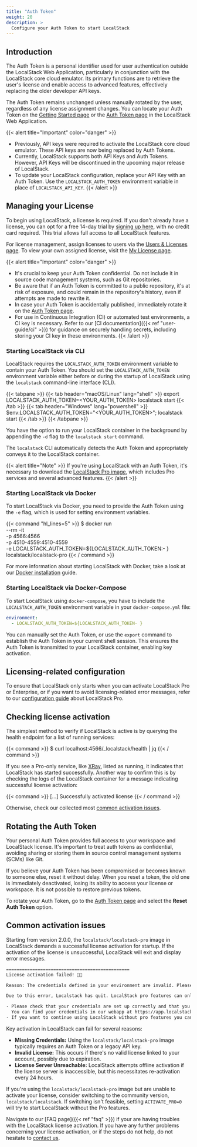 ```yaml
---
title: "Auth Token"
weight: 20
description: >
  Configure your Auth Token to start LocalStack
---
```


## Introduction

The Auth Token is a personal identifier used for user authentication outside the LocalStack Web Application, particularly in conjunction with the LocalStack core cloud emulator. Its primary functions are to retrieve the user's license and enable access to advanced features, effectively replacing the older developer API keys.

The Auth Token remains unchanged unless manually rotated by the user, regardless of any license assignment changes. You can locate your Auth Token on the [Getting Started page](https://app.localstack.cloud/getting-started) or the [Auth Token page](https://app.localstack.cloud/workspace/auth-token) in the LocalStack Web Application.

{{< alert title="Important" color="danger" >}}
-   Previously, API keys were required to activate the LocalStack core cloud emulator. These API keys are now being replaced by Auth Tokens.
-   Currently, LocalStack supports both API Keys and Auth Tokens. However, API Keys will be discontinued in the upcoming major release of LocalStack.
-   To update your LocalStack configuration, replace your API Key with an Auth Token. Use the `LOCALSTACK_AUTH_TOKEN` environment variable in place of `LOCALSTACK_API_KEY`.
{{< /alert >}}

## Managing your License

To begin using LocalStack, a license is required. If you don't already have a license, you can opt for a free 14-day trial by [signing up here](https://localstack.cloud/pricing/), with no credit card required. This trial allows full access to all LocalStack features.

For license management, assign licenses to users via the [Users & Licenses page](https://app.localstack.cloud/workspace/members). To view your own assigned license, visit the [My License page](https://app.localstack.cloud/workspace/my-license).

{{< alert title="Important" color="danger" >}}
-   It's crucial to keep your Auth Token confidential. Do not include it in source code management systems, such as Git repositories.
-   Be aware that if an Auth Token is committed to a public repository, it's at risk of exposure, and could remain in the repository's history, even if attempts are made to rewrite it.
-   In case your Auth Token is accidentally published, immediately rotate it on the [Auth Token page](https://app.localstack.cloud/workspace/auth-token).
-   For use in Continuous Integration (CI) or automated test environments, a CI key is necessary. Refer to our [CI documentation]({{< ref "user-guide/ci" >}}) for guidance on securely handling secrets, including storing your CI key in these environments.
{{< /alert >}}

### Starting LocalStack via CLI

LocalStack requires the `LOCALSTACK_AUTH_TOKEN` environment variable to contain your Auth Token. You should set the `LOCALSTACK_AUTH_TOKEN` environment variable either before or during the startup of LocalStack using the `localstack` command-line interface (CLI).

{{< tabpane >}}
{{< tab header="macOS/Linux" lang="shell" >}}
export LOCALSTACK_AUTH_TOKEN=<YOUR_AUTH_TOKEN>
localstack start
{{< /tab >}}
{{< tab header="Windows" lang="powershell" >}}
$env:LOCALSTACK_AUTH_TOKEN="<YOUR_AUTH_TOKEN>"; localstack start
{{< /tab >}}
{{< /tabpane >}}

You have the option to run your LocalStack container in the background by appending the `-d` flag to the `localstack start` command.

The `localstack` CLI automatically detects the Auth Token and appropriately conveys it to the LocalStack container.

{{< alert title="Note" >}}
If you're using LocalStack with an Auth Token, it's necessary to download the [LocalStack Pro image](https://docs.localstack.cloud/references/docker-images/#localstack-pro-image), which includes Pro services and several advanced features.
{{< /alert >}}

### Starting LocalStack via Docker

To start LocalStack via Docker, you need to provide the Auth Token using the `-e` flag, which is used for setting environment variables.

{{< command "hl_lines=5" >}}
$ docker run \
  --rm -it \
  -p 4566:4566 \
  -p 4510-4559:4510-4559 \
  -e LOCALSTACK_AUTH_TOKEN=${LOCALSTACK_AUTH_TOKEN:- } \
  localstack/localstack-pro
{{< / command >}}

For more information about starting LocalStack with Docker, take a look at our [Docker installation](https://docs.localstack.cloud/getting-started/installation/#docker) guide.

### Starting LocalStack via Docker-Compose

To start LocalStack using `docker-compose`, you have to include the `LOCALSTACK_AUTH_TOKEN` environment variable in your `docker-compose.yml` file:

```yaml
environment:
  - LOCALSTACK_AUTH_TOKEN=${LOCALSTACK_AUTH_TOKEN- }
```

You can manually set the Auth Token, or use the `export` command to establish the Auth Token in your current shell session. This ensures the Auth Token is transmitted to your LocalStack container, enabling key activation.

## Licensing-related configuration

To ensure that LocalStack only starts when you can activate LocalStack Pro or Enterprise, or if you want to avoid licensing-related error messages, refer to our [configuration guide](https://docs.localstack.cloud/references/configuration/#localstack-pro) about LocalStack Pro.

## Checking license activation

The simplest method to verify if LocalStack is active is by querying the health endpoint for a list of running services:

{{< command >}}
$ curl localhost:4566/_localstack/health | jq
{{< / command >}}

If you see a Pro-only service, like [XRay](https://docs.localstack.cloud/user-guide/aws/xray), listed as running, it indicates that LocalStack has started successfully. Another way to confirm this is by checking the logs of the LocalStack container for a message indicating successful license activation:

{{< command >}}
[...] Successfully activated license
{{< / command >}}

Otherwise, check our collected most [common activation issues](#common-activation-issues).

## Rotating the Auth Token

Your personal Auth Token provides full access to your workspace and LocalStack license. It's important to treat auth tokens as confidential, avoiding sharing or storing them in source control management systems (SCMs) like Git.

If you believe your Auth Token has been compromised or becomes known to someone else, reset it without delay. When you reset a token, the old one is immediately deactivated, losing its ability to access your license or workspace. It is not possible to restore previous tokens.

To rotate your Auth Token, go to the [Auth Token page](https://app.localstack.cloud/workspace/auth-token) and select the **Reset Auth Token** option.

## Common activation issues

Starting from version 2.0.0, the `localstack/localstack-pro` image in LocalStack demands a successful license activation for startup. If the activation of the license is unsuccessful, LocalStack will exit and display error messages.

```bash
===============================================
License activation failed! 🔑❌

Reason: The credentials defined in your environment are invalid. Please make sure to either set the LOCALSTACK_AUTH_TOKEN variable to a valid auth token, or the LOCALSTACK_API_KEY variable to a valid LocalStack API key. You can find your auth token or API key in the LocalStack web app https://app.localstack.cloud.

Due to this error, Localstack has quit. LocalStack pro features can only be used with a valid license.

- Please check that your credentials are set up correctly and that you have an active license.
  You can find your credentials in our webapp at https://app.localstack.cloud.
- If you want to continue using LocalStack without pro features you can set `ACTIVATE_PRO=0`.
```

Key activation in LocalStack can fail for several reasons:

-   **Missing Credentials:** Using the `localstack/localstack-pro` image typically requires an Auth Token or a legacy API key.
-   **Invalid License:** This occurs if there's no valid license linked to your account, possibly due to expiration.
-   **License Server Unreachable:** LocalStack attempts offline activation if the license server is inaccessible, but this necessitates re-activation every 24 hours.

If you're using the `localstack/localstack-pro` image but are unable to activate your license, consider switching to the community version, `localstack/localstack`. If switching isn't feasible, setting `ACTIVATE_PRO=0` will try to start LocalStack without the Pro features.

Navigate to our [FAQ page]({{< ref "faq" >}}) if your are having troubles with the LocalStack license activation.
If you have any further problems concerning your license activation, or if the steps do not help, do not hesitate to [contact us](https://localstack.cloud/contact/).
